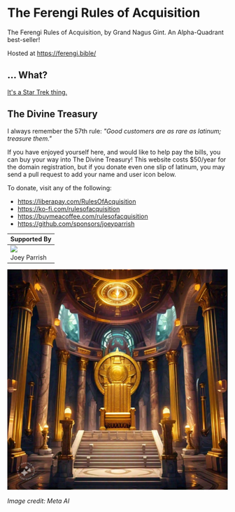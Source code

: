 # The Ferengi Rules of Acquisition

The Ferengi Rules of Acquisition, by Grand Nagus Gint.  An Alpha-Quadrant best-seller!

Hosted at https://ferengi.bible/


## ... What?

[It's a Star Trek thing.](https://memory-alpha.fandom.com/wiki/Rules_of_Acquisition)


## The Divine Treasury

I always remember the 57th rule: _"Good customers are as rare as latinum; treasure them."_

If you have enjoyed yourself here, and would like to help pay the bills, you can buy your way into The Divine Treasury!  This website costs $50/year for the domain registration, but if you donate even one slip of latinum, you may send a pull request to add your name and user icon below.

To donate, visit any of the following:
 - https://liberapay.com/RulesOfAcquisition
 - https://ko-fi.com/rulesofacquisition
 - https://buymeacoffee.com/rulesofacquisition
 - https://github.com/sponsors/joeyparrish

| Supported By |
| ---- |
| ![](https://avatars.githubusercontent.com/joeyparrish?size=96) <br> Joey Parrish |


![The Divine Treasury](divine-treasury.jpeg)

_Image credit: Meta AI_
